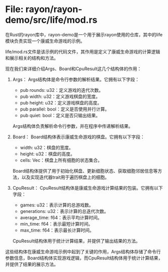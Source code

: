 # File: rayon/rayon-demo/src/life/mod.rs

在Rust的rayon库中，rayon-demo是一个用于展示rayon使用的仓库，其中的life模块负责实现一个康威生命游戏的示例。

life/mod.rs文件是该示例的代码文件，其作用是定义了康威生命游戏的计算逻辑和展示相关的结构和方法。

现在我们来详细介绍Args、Board和CpuResult这几个结构体的作用：

1. Args：
   Args结构体是命令行参数的解析结果。它拥有以下字段：
   - pub rounds: u32：定义游戏的迭代次数。
   - pub width: u32：定义游戏棋盘的宽度。
   - pub height: u32：定义游戏棋盘的高度。
   - pub parallel: bool：定义是否使用并行计算。
   - pub quiet: bool：定义是否只输出结果。

   Args结构体负责解析命令行参数，并在程序中传递解析结果。

2. Board：
   Board结构体表示康威生命游戏的棋盘。它拥有以下字段：
   - width: u32：棋盘的宽度。
   - height: u32：棋盘的高度。
   - cells: Vec<Cell>：棋盘上所有细胞的状态集合。

   Board结构体提供了用于初始化棋盘、更新细胞状态、获取细胞邻居信息等方法，以及实现迭代器trait用于遍历棋盘上的细胞。

3. CpuResult：
   CpuResult结构体是康威生命游戏计算结果的包装。它拥有以下字段：
   - games: u32：表示计算的总游戏数。
   - generations: u32：表示计算的总迭代次数。
   - average_time: f64：表示平均计算时间。
   - min_time: f64：表示最短计算时间。
   - max_time: f64：表示最长计算时间。

   CpuResult结构体用于统计计算结果，并提供了输出结果的方法。

这些结构体在康威生命游戏示例中起到了关键的作用，Args结构体存储了命令行参数信息，Board结构体实现游戏逻辑，而CpuResult结构体用于统计计算结果，并提供了结果的展示方法。

